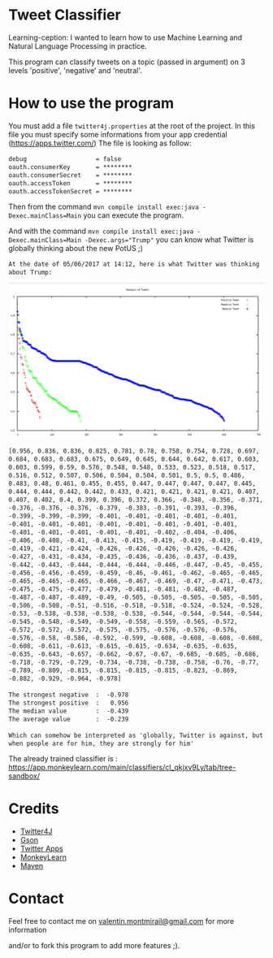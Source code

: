 # Tweet Classifier

Learning-ception: I wanted to learn how to use Machine Learning and Natural Language Processing in practice.

This program can classify tweets on a topic (passed in argument) on 3 levels 'positive', 'negative' and 'neutral'.

# How to use the program

You must add a file `twitter4j.properties` at the root of the project.
In this file you must specify some informations from your app credential (https://apps.twitter.com/)
The file is looking as follow:

    debug                   = false
    oauth.consumerKey       = ********
    oauth.consumerSecret    = ********
    oauth.accessToken       = ********
    oauth.accessTokenSecret = ********

Then from the command `mvn compile install exec:java -Dexec.mainClass=Main` you can execute the program.

And with the command `mvn compile install exec:java -Dexec.mainClass=Main -Dexec.args="Trump"`
you can know what Twitter is globally thinking about the new PotUS ;)

    At the date of 05/06/2017 at 14:12, here is what Twitter was thinking about Trump:

![Tweets about Trump analysis](./analysisTrump.png)

    [0.956, 0.836, 0.836, 0.825, 0.781, 0.78, 0.758, 0.754, 0.728, 0.697, 0.684, 0.683, 0.683, 0.675, 0.649, 0.645, 0.644, 0.642, 0.617, 0.603, 0.603, 0.599, 0.59, 0.576, 0.548, 0.548, 0.533, 0.523, 0.518, 0.517, 0.516, 0.512, 0.507, 0.506, 0.504, 0.504, 0.501, 0.5, 0.5, 0.486, 0.483, 0.48, 0.461, 0.455, 0.455, 0.447, 0.447, 0.447, 0.447, 0.445, 0.444, 0.444, 0.442, 0.442, 0.433, 0.421, 0.421, 0.421, 0.421, 0.407, 0.407, 0.402, 0.4, 0.399, 0.396, 0.372, 0.366, -0.348, -0.356, -0.371, -0.376, -0.376, -0.376, -0.379, -0.383, -0.391, -0.393, -0.396, -0.399, -0.399, -0.399, -0.401, -0.401, -0.401, -0.401, -0.401, -0.401, -0.401, -0.401, -0.401, -0.401, -0.401, -0.401, -0.401, -0.401, -0.401, -0.401, -0.401, -0.401, -0.402, -0.404, -0.406, -0.406, -0.408, -0.41, -0.413, -0.415, -0.419, -0.419, -0.419, -0.419, -0.419, -0.421, -0.424, -0.426, -0.426, -0.426, -0.426, -0.426, -0.427, -0.431, -0.434, -0.435, -0.436, -0.436, -0.437, -0.439, -0.442, -0.443, -0.444, -0.444, -0.444, -0.446, -0.447, -0.45, -0.455, -0.456, -0.456, -0.459, -0.459, -0.46, -0.461, -0.462, -0.465, -0.465, -0.465, -0.465, -0.465, -0.466, -0.467, -0.469, -0.47, -0.471, -0.473, -0.475, -0.475, -0.477, -0.479, -0.481, -0.481, -0.482, -0.487, -0.487, -0.487, -0.489, -0.49, -0.505, -0.505, -0.505, -0.505, -0.505, -0.506, -0.508, -0.51, -0.516, -0.518, -0.518, -0.524, -0.524, -0.528, -0.53, -0.538, -0.538, -0.538, -0.538, -0.544, -0.544, -0.544, -0.544, -0.545, -0.548, -0.549, -0.549, -0.558, -0.559, -0.565, -0.572, -0.572, -0.572, -0.572, -0.575, -0.575, -0.576, -0.576, -0.576, -0.576, -0.58, -0.586, -0.592, -0.599, -0.608, -0.608, -0.608, -0.608, -0.608, -0.611, -0.613, -0.615, -0.615, -0.634, -0.635, -0.635, -0.635, -0.643, -0.657, -0.662, -0.67, -0.67, -0.685, -0.685, -0.686, -0.718, -0.729, -0.729, -0.734, -0.738, -0.738, -0.758, -0.76, -0.77, -0.789, -0.809, -0.815, -0.815, -0.815, -0.815, -0.823, -0.869, -0.882, -0.929, -0.964, -0.978]

    The strongest negative  :  -0.978
    The strongest positive  :   0.956
    The median value        :  -0.439
    The average value       :  -0.239

    Which can somehow be interpreted as 'globally, Twitter is against, but when people are for him, they are strongly for him'


The already trained classifier is : https://app.monkeylearn.com/main/classifiers/cl_qkjxv9Ly/tab/tree-sandbox/

# Credits

- [Twitter4J](http://twitter4j.org/en/index.html)
- [Gson](https://github.com/google/gson)
- [Twitter Apps](https://apps.twitter.com)
- [MonkeyLearn](https://monkeylearn.com/)
- [Maven](https://maven.apache.org/)


# Contact

Feel free to contact me on valentin.montmirail@gmail.com for more information

and/or to fork this program to add more features ;).

